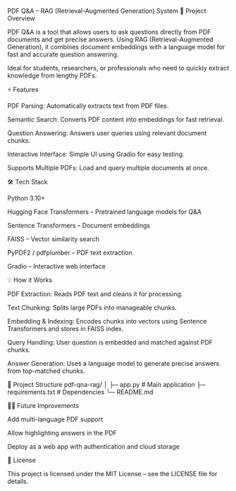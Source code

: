 PDF Q&A – RAG (Retrieval-Augmented Generation) System
📄 Project Overview

PDF Q&A is a tool that allows users to ask questions directly from PDF documents and get precise answers. Using RAG (Retrieval-Augmented Generation), it combines document embeddings with a language model for fast and accurate question answering.

Ideal for students, researchers, or professionals who need to quickly extract knowledge from lengthy PDFs.

⚡ Features

PDF Parsing: Automatically extracts text from PDF files.

Semantic Search: Converts PDF content into embeddings for fast retrieval.

Question Answering: Answers user queries using relevant document chunks.

Interactive Interface: Simple UI using Gradio for easy testing.

Supports Multiple PDFs: Load and query multiple documents at once.

🛠 Tech Stack

Python 3.10+

Hugging Face Transformers – Pretrained language models for Q&A

Sentence Transformers – Document embeddings

FAISS – Vector similarity search

PyPDF2 / pdfplumber – PDF text extraction

Gradio – Interactive web interface


💡 How it Works

PDF Extraction: Reads PDF text and cleans it for processing.

Text Chunking: Splits large PDFs into manageable chunks.

Embedding & Indexing: Encodes chunks into vectors using Sentence Transformers and stores in FAISS index.

Query Handling: User question is embedded and matched against PDF chunks.

Answer Generation: Uses a language model to generate precise answers from top-matched chunks.

📂 Project Structure
pdf-qna-rag/
│
├─ app.py            # Main application
├─ requirements.txt  # Dependencies
└─ README.md

👨‍💻 Future Improvements

Add multi-language PDF support

Allow highlighting answers in the PDF

Deploy as a web app with authentication and cloud storage

📄 License

This project is licensed under the MIT License – see the LICENSE file for details.
